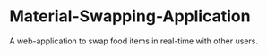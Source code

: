 # Material-Swapping-Application
A web-application to swap food items in real-time with other users.
